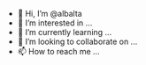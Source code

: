 - 👋 Hi, I’m @albalta
- 👀 I’m interested in ...
- 🌱 I’m currently learning ...
- 💞️ I’m looking to collaborate on ...
- 📫 How to reach me ...

<!---
albalta/albalta is a ✨ special ✨ repository because its `README.md` (this file) appears on your GitHub profile.
You can click the Preview link to take a look at your changes.
--->
